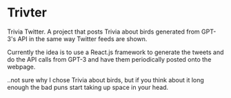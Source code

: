 # Trivter
Trivia Twitter. A project that posts Trivia about birds generated from GPT-3's API in the same way Twitter feeds are shown.

Currently the idea is to use a React.js framework to generate the tweets and do the API calls from GPT-3 and have them periodically posted onto the webpage.

..not sure why I chose Trivia about birds, but if you think about it long enough the bad puns start taking up space in your head.

